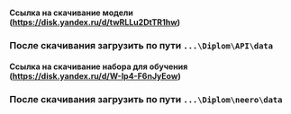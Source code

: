 #### Ссылка на скачивание модели (https://disk.yandex.ru/d/twRLLu2DtTR1hw)
### После скачивания загрузить по пути ```...\Diplom\API\data```

#### Ссылка на скачивание набора для обучения (https://disk.yandex.ru/d/W-Ip4-F6nJyEow)
### После скачивания загрузить по пути ```...\Diplom\neero\data```
